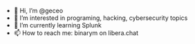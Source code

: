 - 👋 Hi, I’m @geceo
- 👀 I’m interested in programing, hacking, cybersecurity topics
- 🌱 I’m currently learning Splunk
- 📫 How to reach me: binarym on libera.chat

<!---
geceo/geceo is a ✨ special ✨ repository because its `README.md` (this file) appears on your GitHub profile.
You can click the Preview link to take a look at your changes.
--->
